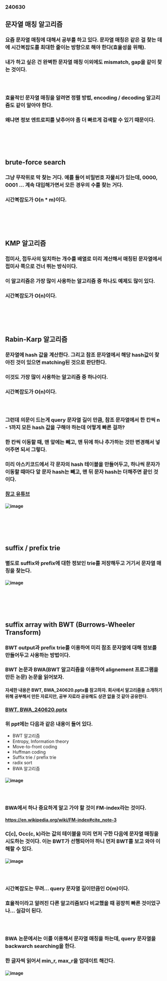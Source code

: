 ### 240630
## 문자열 매칭 알고리즘
### 요즘 문자열 매칭에 대해서 공부를 하고 있다. 문자열 매칭은 같은 걸 찾는 데에 시간복잡도를 최대한 줄이는 방향으로 해야 한다(효율성을 위해).
### 내가 하고 싶은 건 완벽한 문자열 매칭 이외에도 mismatch, gap을 같이 찾는 것이다. 
### <br/>

### 효율적인 문자열 매칭을 알려면 정렬 방법, encoding / decoding 알고리즘도 같이 알아야 한다.
### 왜냐면 정보 엔트로피를 낮추어야 좀 더 빠르게 검색할 수 있기 때문이다.
### <br/><br/><br/>

## brute-force search
### 그냥 무작위로 막 찾는 거다. 예를 들어 비밀번호 자물쇠가 있는데, 0000, 0001 ... 계속 대입해가면서 모든 경우의 수를 찾는 거다.
### 시간복잡도가 O(n * m)이다.
### <br/><br/><br/>

## KMP 알고리즘
### 접미사, 접두사의 일치하는 개수를 배열로 미리 계산해서 매칭된 문자열에서 접미사 쪽으로 건너 뛰는 방식이다.
### 이 알고리즘은 가장 많이 사용하는 알고리즘 중 하나도 예제도 많이 있다.
### 시간복잡도가 O(n)이다.
### <br/><br/><br/>

## Rabin-Karp 알고리즘
### 문자열에 hash 값을 계산한다. 그리고 참조 문자열에서 해당 hash값이 찾아진 것이 있으면 matching된 것으로 판단한다.
### 이것도 가장 많이 사용하는 알고리즘 중 하나이다.
### 시간복잡도가 O(n)이다.
### <br/>

### 그런데 의문이 드는게 query 문자열 길이 만큼, 참조 문자열에서 한 칸씩 n - 1까지 모든 hash 값을 구해야 하는데 어떻게 빠른 걸까?
### 한 칸씩 이동할 때, 맨 앞에는 빼고, 맨 뒤에 하나 추가하는 것만 변경해서 넣어주면 되서 그렇다.
### 미리 아스키코드에서 각 문자의 hash 테이블을 만들어두고, 하나씩 문자가 이동할 때마다 앞 문자 hash는 빼고, 맨 뒤 문자 hash는 더해주면 끝인 것이다.
### [참고 유튜브](https://youtu.be/kJJQJDsjXc8?si=hNRKGKswlp7aNl6k)
#### ![image](https://github.com/Shin-jongwhan/string_matchong_algorithm/assets/62974484/b7f13741-cc34-43a4-a9cf-716772b5ac2c)
### <br/><br/><br/>

## suffix / prefix trie
### 별도로 suffix와 prefix에 대한 정보인 trie를 저장해두고 거기서 문자열 매칭을 찾는다.
#### ![image](https://github.com/Shin-jongwhan/string_matchong_algorithm/assets/62974484/9e453a29-a467-455a-b757-6cf195bdeaaf)
### <br/><br/><br/>

## suffix array with BWT (Burrows-Wheeler Transform)
### BWT output과 prefix trie를 이용하여 미리 참조 문자열에 대해 정보를 만들어두고 사용하는 방법이다.
### BWT 논문과 BWA(BWT 알고리즘을 이용하여 alignement 프로그램을 만든 논문) 논문을 읽어보자.
#### 자세한 내용은 BWT, BWA_240620.pptx를 참고하자. 회사에서 알고리즘을 소개하기 위해 공부해서 만든 자료지만, 공부 자료라 공유해도 상관 없을 것 같아 공유한다.
### [BWT, BWA_240620.pptx](https://github.com/Shin-jongwhan/string_matchong_algorithm/blob/main/BWT%2C%20BWA_240620.pptx)
### 위 ppt에는 다음과 같은 내용이 들어 있다.
- BWT 알고리즘
- Entropy, Information theory
- Move-to-front coding
- Huffman coding
- Suffix trie / prefix trie
- radix sort
- BWA 알고리즘
#### ![image](https://github.com/Shin-jongwhan/string_matchong_algorithm/assets/62974484/82c954f3-229f-4489-b3b8-dd6c4620541a)
### <br/>

### BWA에서 하나 중요하게 알고 가야 할 것이 FM-index라는 것이다.
#### https://en.wikipedia.org/wiki/FM-index#cite_note-3
### C\[c\], Occ(c, k)라는 값의 테이블을 미리 먼저 구한 다음에 문자열 매칭을 시도하는 것이다. 이는 BWT가 선행되어야 하니 먼저 BWT를 보고 와야 이해할 수 있다.
#### ![image](https://github.com/Shin-jongwhan/string_matchong_algorithm/assets/62974484/1ace1955-a091-4d4b-a86e-3e5ef756414b)
### <br/>

### 시간복잡도는 무려... query 문자열 길이만큼인 O(m)이다.
### 효율적이라고 알려진 다른 알고리즘보다 비교했을 때 굉장히 빠른 것이었구나... 실감이 된다.
### <br/>

### BWA 논문에서는 이를 이용해서 문자열 매칭을 하는데, query 문자열을 backwarch searching을 한다. 
### 한 글자씩 읽어서 min_r, max_r을 업데이트 해간다.
#### ![image](https://github.com/Shin-jongwhan/string_matchong_algorithm/assets/62974484/d460e0d3-ad90-436b-8edb-96c327151fb7)

### <br/><br/><br/>

